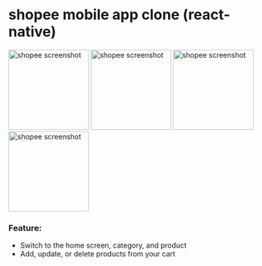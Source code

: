 # shopee mobile app clone (react-native)

<img src="https://github.com/le-dat/shopee-mobile-app-clone/blob/master/static/screenshot1.jpg" alt="shopee screenshot" width="160" height="whatever">

<img src="https://github.com/le-dat/shopee-mobile-app-clone/blob/master/static/screenshot2.jpg" alt="shopee screenshot" width="160" height="whatever">

<img src="https://github.com/le-dat/shopee-mobile-app-clone/blob/master/static/screenshot3.jpg" alt="shopee screenshot" width="160" height="whatever">

<img src="https://github.com/le-dat/shopee-mobile-app-clone/blob/master/static/screenshot4.jpg" alt="shopee screenshot" width="160" height="whatever">

### Feature:

- Switch to the home screen, category, and product
- Add, update, or delete products from your cart

